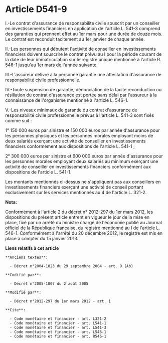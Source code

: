 # Article D541-9

I.-Le contrat d'assurance de responsabilité civile souscrit par un conseiller en investissements financiers en application de
l'article L. 541-3 comprend des garanties qui prennent effet au 1er mars pour une durée de douze mois. Le contrat est
reconduit tacitement au 1er janvier de chaque année. 

II.-Les personnes qui débutent l'activité de conseiller en investissements financiers doivent souscrire le contrat prévu au I
pour la période courant de la date de leur immatriculation sur le registre unique mentionné à l'article R. 546-1 jusqu'au 1er
mars de l'année suivante. 

III.-L'assureur délivre à la personne garantie une attestation d'assurance de responsabilité civile professionnelle. 

IV.-Toute suspension de garantie, dénonciation de la tacite reconduction ou résiliation du contrat d'assurance est portée
sans délai par l'assureur à la connaissance de l'organisme mentionné à l'article L. 546-1. 

V.-Les niveaux minimaux de garantie du contrat d'assurance de responsabilité civile professionnelle prévus à l'article L.
541-3 sont fixés comme suit : 

1° 150 000 euros par sinistre et 150 000 euros par année d'assurance pour les personnes physiques et les personnes morales
employant moins de deux salariés exerçant une activité de conseiller en investissements financiers conformément aux
dispositions de l'article L. 541-1 ; 

2° 300 000 euros par sinistre et 600 000 euros par année d'assurance pour les personnes morales employant deux salariés au
minimum exerçant une activité de conseiller en investissements financiers conformément aux dispositions de l'article L.
541-1. 

Les montants mentionnés ci-dessus ne s'appliquent pas aux conseillers en investissements financiers exerçant une activité de
conseil portant exclusivement sur les services mentionnés au 4 de l'article L. 321-2.

**Nota:**

Conformément à l'article 2 du décret n° 2012-297 du 1er mars 2012, les dispositions du présent article entrent en vigueur le
jour de la mise en place, fixé par un arrêté du ministre chargé de l'économie publié au Journal officiel de la République
française, du registre mentionné au I de l'article L. 546-1. Conformément à l'arrêté du 20 décembre 2012, le registre est mis
en place à compter du 15 janvier 2013.

**Liens relatifs à cet article**

	**Anciens textes**:

	  - Décret n°2004-1023 du 29 septembre 2004 - art. 9 (Ab)

	**Codifié par**:

	  - Décret n°2005-1007 du 2 août 2005

	**Modifié par**:

	  - Décret n°2012-297 du 1er mars 2012 - art. 1

	**Cite**:

	  - Code monétaire et financier - art. L321-2
	  - Code monétaire et financier - art. L541-1
	  - Code monétaire et financier - art. L541-3
	  - Code monétaire et financier - art. L546-1
	  - Code monétaire et financier - art. R546-1
